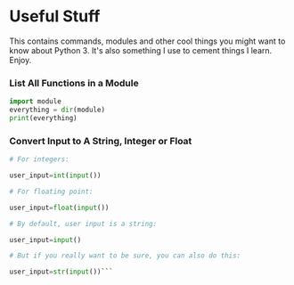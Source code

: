 # Useful Stuff

This contains commands, modules and other cool things you might want to know about Python 3. It's also something I use to cement things I learn. Enjoy.

### List All Functions in a Module

```python
import module
everything = dir(module)
print(everything)
```

### Convert Input to A String, Integer or Float


```Python
# For integers:

user_input=int(input())

# For floating point:

user_input=float(input())

# By default, user input is a string:

user_input=input()

# But if you really want to be sure, you can also do this:

user_input=str(input())```

